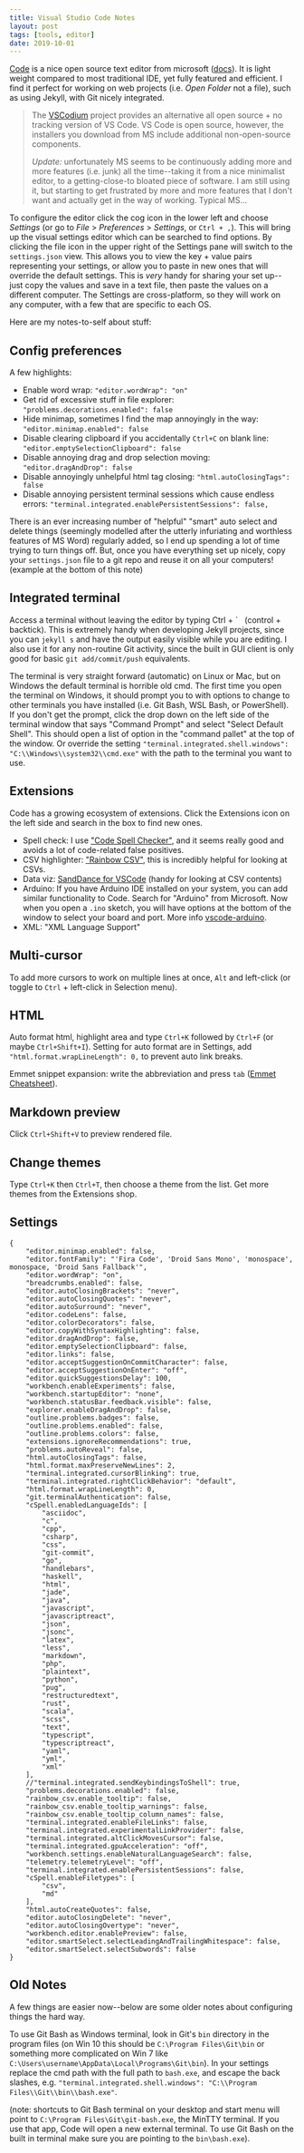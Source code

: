 ```yaml
---
title: Visual Studio Code Notes
layout: post
tags: [tools, editor]
date: 2019-10-01
---
```


[Code](https://code.visualstudio.com) is a nice open source text editor from microsoft ([docs](https://code.visualstudio.com/Docs)).
It is light weight compared to most traditional IDE, yet fully featured and efficient.
I find it perfect for working on web projects (i.e. *Open Folder* not a file), such as using Jekyll, with Git nicely integrated.

> The [VSCodium](https://vscodium.com/) project provides an alternative all open source + no tracking version of VS Code. 
> VS Code is open source, however, the installers you download from MS include additional non-open-source components.
>
> *Update:* unfortunately MS seems to be continuously adding more and more features (i.e. junk) all the time--taking it from a nice minimalist editor, to a getting-close-to bloated piece of software.
> I am still using it, but starting to get frustrated by more and more features that I don't want and actually get in the way of working.
Typical MS...

To configure the editor click the cog icon in the lower left and choose *Settings* (or go to *File* > *Preferences* > *Settings*, or `Ctrl + ,`). 
This will bring up the visual settings editor which can be searched to find options. 
By clicking the file icon in the upper right of the Settings pane will switch to the `settings.json` view. 
This allows you to view the key + value pairs representing your settings, or allow you to paste in new ones that will override the default settings. 
This is *very* handy for sharing your set up--just copy the values and save in a text file, then paste the values on a different computer. 
The Settings are cross-platform, so they will work on any computer, with a few that are specific to each OS.

Here are my notes-to-self about stuff:

## Config preferences

A few highlights: 

- Enable word wrap: `"editor.wordWrap": "on"`
- Get rid of excessive stuff in file explorer: `"problems.decorations.enabled": false`
- Hide minimap, sometimes I find the map annoyingly in the way: `"editor.minimap.enabled": false`
- Disable clearing clipboard if you accidentally `Ctrl+C` on blank line: `"editor.emptySelectionClipboard": false`
- Disable annoying drag and drop selection moving: `"editor.dragAndDrop": false`
- Disable annoyingly unhelpful html tag closing: `"html.autoClosingTags": false`
- Disable annoying persistent terminal sessions which cause endless errors: `"terminal.integrated.enablePersistentSessions": false,`

There is an ever increasing number of "helpful" "smart" auto select and delete things (seemingly modelled after the utterly infuriating and worthless features of MS Word) regularly added, so I end up spending a lot of time trying to turn things off.
But, once you have everything set up nicely, copy your `settings.json` file to a git repo and reuse it on all your computers!
(example at the bottom of this note)

## Integrated terminal

Access a terminal without leaving the editor by typing Ctrl + \` &nbsp; (control + backtick).
This is extremely handy when developing Jekyll projects, since you can `jekyll s` and have the output easily visible while you are editing.
I also use it for any non-routine Git activity, since the built in GUI client is only good for basic `git add/commit/push` equivalents.

The terminal is very straight forward (automatic) on Linux or Mac, but on Windows the default terminal is horrible old cmd. 
The first time you open the terminal on Windows, it should prompt you to with options to change to other terminals you have installed (i.e. Git Bash, WSL Bash, or PowerShell). 
If you don't get the prompt, click the drop down on the left side of the terminal window that says "Command Prompt" and select "Select Default Shell". 
This should open a list of option in the "command pallet" at the top of the window. 
Or override the setting `"terminal.integrated.shell.windows": "C:\\Windows\\system32\\cmd.exe"` with the path to the terminal you want to use.

## Extensions

Code has a growing ecosystem of extensions.
Click the Extensions icon on the left side and search in the box to find new ones.

- Spell check: I use ["Code Spell Checker"](https://marketplace.visualstudio.com/items?itemName=streetsidesoftware.code-spell-checker), and it seems really good and avoids a lot of code-related false positives.
- CSV highlighter: ["Rainbow CSV"](https://marketplace.visualstudio.com/items?itemName=mechatroner.rainbow-csv), this is incredibly helpful for looking at CSVs.
- Data viz: [SandDance for VSCode](https://marketplace.visualstudio.com/items?itemName=msrvida.vscode-sanddance) (handy for looking at CSV contents)
- Arduino: If you have Arduino IDE installed on your system, you can add similar functionality to Code. Search for "Arduino" from Microsoft. Now when you open a `.ino` sketch, you will have options at the bottom of the window to select your board and port. More info [vscode-arduino](https://github.com/Microsoft/vscode-arduino).
- XML: "XML Language Support"

## Multi-cursor

To add more cursors to work on multiple lines at once, `Alt` and left-click (or toggle to `Ctrl` + left-click in Selection menu).

## HTML

Auto format html, highlight area and type `Ctrl+K` followed by `Ctrl+F` (or maybe `Ctrl+Shift+I`). 
Setting for auto format are in Settings, add `"html.format.wrapLineLength": 0,` to prevent auto link breaks.

Emmet snippet expansion: write the abbreviation and press `tab` ([Emmet Cheatsheet](http://docs.emmet.io/cheat-sheet/)).

## Markdown preview

Click `Ctrl+Shift+V` to preview rendered file.

## Change themes

Type `Ctrl+K` then `Ctrl+T`, then choose a theme from the list. 
Get more themes from the Extensions shop.

## Settings

```
{
    "editor.minimap.enabled": false,
    "editor.fontFamily": "'Fira Code', 'Droid Sans Mono', 'monospace', monospace, 'Droid Sans Fallback'",
    "editor.wordWrap": "on",
    "breadcrumbs.enabled": false,
    "editor.autoClosingBrackets": "never",
    "editor.autoClosingQuotes": "never",
    "editor.autoSurround": "never",
    "editor.codeLens": false,
    "editor.colorDecorators": false,
    "editor.copyWithSyntaxHighlighting": false,
    "editor.dragAndDrop": false,
    "editor.emptySelectionClipboard": false,
    "editor.links": false,
    "editor.acceptSuggestionOnCommitCharacter": false,
    "editor.acceptSuggestionOnEnter": "off",
    "editor.quickSuggestionsDelay": 100,
    "workbench.enableExperiments": false,
    "workbench.startupEditor": "none",
    "workbench.statusBar.feedback.visible": false,
    "explorer.enableDragAndDrop": false,
    "outline.problems.badges": false,
    "outline.problems.enabled": false,
    "outline.problems.colors": false,
    "extensions.ignoreRecommendations": true,
    "problems.autoReveal": false,
    "html.autoClosingTags": false,
    "html.format.maxPreserveNewLines": 2,
    "terminal.integrated.cursorBlinking": true,
    "terminal.integrated.rightClickBehavior": "default",
    "html.format.wrapLineLength": 0,
    "git.terminalAuthentication": false,
    "cSpell.enabledLanguageIds": [
        "asciidoc",
        "c",
        "cpp",
        "csharp",
        "css",
        "git-commit",
        "go",
        "handlebars",
        "haskell",
        "html",
        "jade",
        "java",
        "javascript",
        "javascriptreact",
        "json",
        "jsonc",
        "latex",
        "less",
        "markdown",
        "php",
        "plaintext",
        "python",
        "pug",
        "restructuredtext",
        "rust",
        "scala",
        "scss",
        "text",
        "typescript",
        "typescriptreact",
        "yaml",
        "yml",
        "xml"
    ],
    //"terminal.integrated.sendKeybindingsToShell": true,
    "problems.decorations.enabled": false,
    "rainbow_csv.enable_tooltip": false,
    "rainbow_csv.enable_tooltip_warnings": false,
    "rainbow_csv.enable_tooltip_column_names": false,
    "terminal.integrated.enableFileLinks": false,
    "terminal.integrated.experimentalLinkProvider": false,
    "terminal.integrated.altClickMovesCursor": false,
    "terminal.integrated.gpuAcceleration": "off",
    "workbench.settings.enableNaturalLanguageSearch": false,
    "telemetry.telemetryLevel": "off",
    "terminal.integrated.enablePersistentSessions": false,
    "cSpell.enableFiletypes": [
        "csv",
        "md"
    ],
    "html.autoCreateQuotes": false,
    "editor.autoClosingDelete": "never",
    "editor.autoClosingOvertype": "never",
    "workbench.editor.enablePreview": false,
    "editor.smartSelect.selectLeadingAndTrailingWhitespace": false,
    "editor.smartSelect.selectSubwords": false
}
```

## Old Notes 

A few things are easier now--below are some older notes about configuring things the hard way.

To use Git Bash as Windows terminal, look in Git's `bin` directory in the program files (on Win 10 this should be `C:\Program Files\Git\bin` or something more complicated on Win 7 like `C:\Users\username\AppData\Local\Programs\Git\bin`). 
In your settings replace the cmd path with the full path to `bash.exe`, and escape the back slashes, 
e.g.  `"terminal.integrated.shell.windows": "C:\\Program Files\\Git\\bin\\bash.exe"`.

(note: shortcuts to Git Bash terminal on your desktop and start menu will point to `C:\Program Files\Git\git-bash.exe`, the MinTTY terminal. If you use that app, Code will open a new external terminal. To use Git Bash on the built in terminal make sure you are pointing to the `bin\bash.exe`). 
